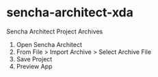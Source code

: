 # sencha-architect-xda
Sencha Architect Project Archives
1. Open Sencha Architect 
2. From File > Import Archive > Select Archive File
3. Save Project
4. Preview App

